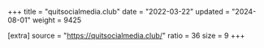 +++
title = "quitsocialmedia.club"
date = "2022-03-22"
updated = "2024-08-01"
weight = 9425

[extra]
source = "https://quitsocialmedia.club/"
ratio = 36
size = 9
+++
